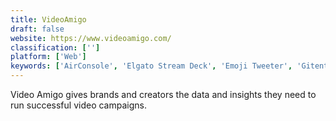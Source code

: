 ```yaml
---
title: VideoAmigo
draft: false 
website: https://www.videoamigo.com/
classification: ['']
platform: ['Web']
keywords: ['AirConsole', 'Elgato Stream Deck', 'Emoji Tweeter', 'Gitential', 'INTUITION', 'MarcomCentral Enterprise', 'Oscilloskope', 'Overwatch Team Matchmaking', 'PowerSpike', 'Propago', 'ROI360', 'Revlo', 'TwitchCast', 'Twitcher', 'Twitterrific', 'Vox Advertising', 'Working Copy', 'blippar', 'mention']
---
```

Video Amigo gives brands and creators the data and insights they need to run successful video campaigns.
